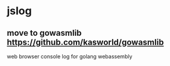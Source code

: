 # jslog

## move to gowasmlib https://github.com/kasworld/gowasmlib

web browser console log for golang webassembly
